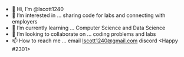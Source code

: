 - 👋 Hi, I’m @lscott1240
- 👀 I’m interested in ... sharing code for labs and connecting with employers
- 🌱 I’m currently learning ... Computer Science and Data Science
- 💞️ I’m looking to collaborate on ... coding problems and labs
- 📫 How to reach me ... email <lscott1240@gmail.com> discord <Happy #2301>

<!---
lscott1240/lscott1240 is a ✨ special ✨ repository because its `README.md` (this file) appears on your GitHub profile.
You can click the Preview link to take a look at your changes.
--->
